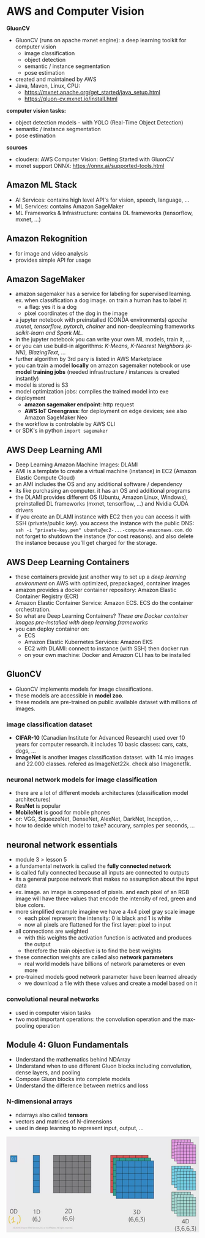 # AWS and Computer Vision

__GluonCV__
* GluonCV (runs on apache mxnet engine): a deep learning toolkit for computer vision
    * image classification
    * object detection
    * semantic / instance segmentation
    * pose estimation
* created and maintained by AWS
* Java, Maven, Linux, CPU: 
    * https://mxnet.apache.org/get_started/java_setup.html
    * https://gluon-cv.mxnet.io/install.html

__computer vision tasks:__
* object detection models - with YOLO (Real-Time Object Detection)
* semantic / instance segmentation
* pose estimation

__sources__
* cloudera: AWS Computer Vision: Getting Started with GluonCV
* mxnet support ONNX: https://onnx.ai/supported-tools.html

## Amazon ML Stack
* AI Services: contains high level API's for vision, speech, language, ...
* ML Services: contains Amazon SageMaker
* ML Frameworks & Infrastructure: contains DL frameworks (tensorflow, mxnet, ...)

## Amazon Rekognition
* for image and video analysis
* provides simple API for usage

## Amazon SageMaker
* amazon sagemaker has a service for labeling for supervised learning. ex. when classification a dog image. on train a human has to label it: 
    * a flag: yes it is a dog
    * pixel coordinates of the dog in the image
* a jupyter notebook with preinstalled (CONDA environments) _apache mxnet, tensorflow, pytorch, chainer_ and non-deeplearning frameworks _scikit-learn and Spark ML_.
* in the jupyter notebook you can write your own ML models, train it, ...
* or you can use build-in algorithms: _K-Means, K-Nearest Neighbors (k-NN), BlazingText_, ...
* further algorithm by 3rd pary is listed in AWS Marketplace
* you can train a model __locally__ on amazon sagemaker notebook or use __model training jobs__ (needed infrastructure / instances is created instantly)
* model is stored is S3
* model optimization jobs: compiles the trained model into exe
* deployment
    * __amazon sagemaker endpoint__: http request
    * __AWS IoT Greengrass__: for deployment on edge devices; see also Amazon SageMaker Neo
* the workflow is controlable by AWS CLI 
* or SDK's in python `import sagemaker`

## AWS Deep Learning AMI
* Deep Learning Amazon Machine Images: DLAMI
* AMI is a template to create a virtual machine (instance) in EC2 (Amazon Elastic Compute Cloud)
* an AMI includes the OS and any additional software / dependency
* its like purchasing an computer. it has an OS and additional programs
* the DLAMI provides different OS (Ubuntu, Amazon Linux, Windows), preinstalled DL frameworks (mxnet, tensorflow, ...) and Nvidia CUDA drivers
* if you create an DLAMI instance with EC2 then you can access it with SSH (private/public key). you access the instance with the public DNS: `ssh -i "private-key.pem" ubuntu@ec2-...-compute-amazonaws.com`. do not forget to shutdown the instance (for cost reasons). and also delete the instance because you'll get charged for the storage.

## AWS Deep Learning Containers
* these containers provide just another way to set up a _deep learning environment_ on AWS with optimized, prepackaged, container images
* amazon provides a docker container repository: Amazon Elastic Container Registry (ECR)
* Amazon Elastic Container Service: Amazon ECS. ECS do the container orchestration.
* So what are Deep Learning Containers? _These are Docker container images pre-installed with deep learning frameworks_ 
* you can deploy container on:
    * ECS
    * Amazon Elastic Kubernetes Services: Amazon EKS
    * EC2 with DLAMI: connect to instance (with SSH) then docker run
    * on your own machine: Docker and Amazon CLI has to be installed

## GluonCV
* GluonCV implements models for image classifications. 
* these models are accessible in __model zoo__.
* these models are pre-trained on public available dataset with millions of images.

### image classification dataset
* __CIFAR-10__ (Canadian Institute for Advanced Research) used over 10 years for computer research. it includes 10 basic classes: cars, cats, dogs, ...
* __ImageNet__ is another images classification dataset. with 14 mio images and 22.000 classes. refered as ImageNet22k. check also Imagenet1k.

### neuronal network models for image classification
* there are a lot of different models architectures (classification model architectures)
* __ResNet__ is popular
* __MobileNet__ is good for mobile phones
* or: VGG, SqueezeNet, DenseNet, AlexNet, DarkNet, Inception, ...
* how to decide which model to take? accurary, samples per seconds, ...

## neuronal network essentials
* module 3 > lesson 5
* a fundamental network is called the __fully connected network__
* is called fully connected because all inputs are connected to outputs
* its a general purpose network that makes no assumption about the input data
* ex. image. an image is composed of pixels. and each pixel of an RGB image will have three values that encode the intensity of red, green and blue colors.
* more simplified example imagine we have a 4x4 pixel gray scale image
    * each pixel represent the intensity: 0 is black and 1 is white
    * now all pixels are flattened for the first layer: pixel to input
* all connections are weighted
    * with this weights the activation function is activated and produces the output
    * therefore the train objective is to find the best weights
* these connection weights are called also __network parameters__
    * real world models have billions of network parameteres or even more
* pre-trained models good network parameter have been learned already
    * we download a file with these values and create a model based on it

### convolutional neural networks
* used in computer vision tasks
* two most important operations: the convolution operation and the max-pooling operation

## Module 4: Gluon Fundamentals
* Understand the mathematics behind NDArray
* Understand when to use different Gluon blocks including convolution, dense layers, and pooling
* Compose Gluon blocks into complete models
* Understand the difference between metrics and loss 

### N-dimensional arrays
* ndarrays also called __tensors__
* vectors and matrices of N-dimensions
* used in deep learning to represent input, output, ...

![source: aws training](./gluoncv/ndarray.png)

